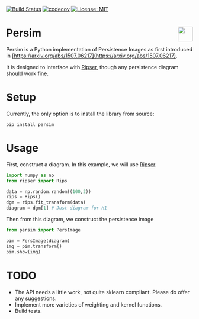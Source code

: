 [![Build Status](https://travis-ci.org/sauln/persim.svg?branch=master)](https://travis-ci.org/sauln/persim)
[![codecov](https://codecov.io/gh/sauln/persim/branch/master/graph/badge.svg)](https://codecov.io/gh/sauln/persim)
[![License: MIT](https://img.shields.io/badge/License-MIT-yellow.svg)](https://opensource.org/licenses/MIT)

# Persim <img align="right" width="40" height="40" src="https://imgur.com/8p6VwFm.jpg">

Persim is a Python implementation of Persistence Images as first introduced in [https://arxiv.org/abs/1507.06217](https://arxiv.org/abs/1507.06217).

It is designed to interface with [Ripser](https://github.com/sauln/ripser), though any persistence diagram should work fine.

# Setup

Currently, the only option is to install the library from source:

```
pip install persim
```


# Usage

First, construct a diagram. In this example, we will use [Ripser](https://github.com/sauln/ripser).

``` Python
import numpy as np
from ripser import Rips

data = np.random.random((100,2))
rips = Rips()
dgm = rips.fit_transform(data)
diagram = dgm[1] # Just diagram for H1
```

Then from this diagram, we construct the persistence image

``` Python
from persim import PersImage

pim = PersImage(diagram)
img = pim.transform()
pim.show(img)
```


# TODO

- The API needs a little work, not quite sklearn compliant. Please do offer any suggestions.
- Implement more varieties of weighting and kernel functions.
- Build tests.

